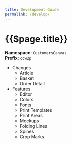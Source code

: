 ```yaml
---
title: Development Guide
permalink: /develop/
---
```


# {{$page.title}}

**Namespace**: `CustomersCanvas`  
**Prefix**: `ccw2p`

- Changes
  - Article
  - Basket
  - Order Detail
- Features
  - Editor
  - Colors
  - Fonts
  - Print Templates
  - Print Areas
  - Mockups
  - Folding Lines
  - Spines
  - Crop Marks
